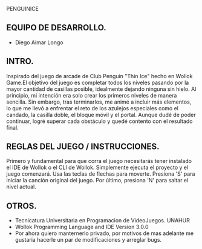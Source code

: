 PENGUINICE


## EQUIPO DE DESARROLLO.

- Diego Aimar Longo

## INTRO.

  Inspirado del juego de arcade de Club Penguin "Thin Ice" hecho en Wollok Game.El objetivo del juego es completar todos los niveles pasando por la mayor cantidad de casillas posible, idealmente dejando ninguna sin hielo.
  Al principio, mi intención era solo crear los primeros niveles de manera sencilla. Sin embargo, tras terminarlos, me animé a incluir más elementos, lo que me llevó a enfrentar el reto de los azulejos especiales como el candado, la casilla doble, el bloque móvil y el portal. Aunque dudé de poder continuar, logré superar cada obstáculo y quedé contento con el resultado final.
  
## REGLAS DEL JUEGO / INSTRUCCIONES.

Primero y fundamental para que corra el juego necesitarás tener instalado el IDE de Wollok o el CLI de Wollok. Simplemente ejecuta el proyecto y el juego comenzará. Usa las teclas de flechas para moverte. Presiona 'S' para iniciar la canción original del juego. Por último, presiona 'N' para saltar el nivel actual.


## OTROS.

- Tecnicatura Universitaria en Programacion de VideoJuegos. UNAHUR
- Wollok Programming Language and IDE Version 3.0.0
- Por ahora quiero manternerlo privado, por motivos de mas adelante me gustaria hacerle un par de modificaciones y arreglar bugs.
